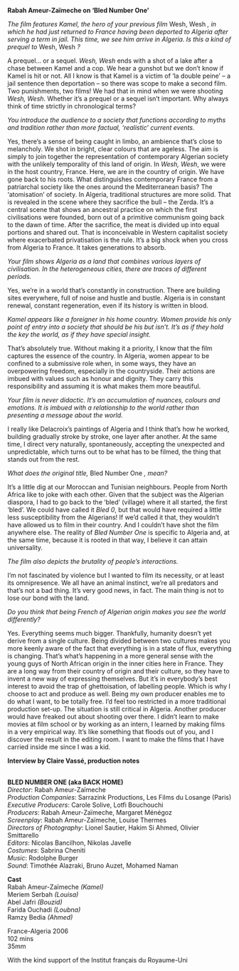 
**Rabah Ameur-Zaïmeche on ‘Bled Number One’**

_The film features Kamel, the hero of your previous film_ Wesh, Wesh _, in which he had just returned to France having been deported to Algeria after serving a term in jail. This time, we see him arrive in Algeria. Is this a kind of prequel to_ Wesh, Wesh _?_

A prequel... or a sequel. _Wesh, Wesh_ ends with a shot of a lake after a chase between Kamel and a cop. We hear a gunshot but we don’t know if Kamel is hit or not. All I know is that Kamel is a victim of ‘la double peine’ – a jail sentence then deportation – so there was scope to make a second film. Two punishments, two films! We had that in mind when we were shooting _Wesh, Wesh_. Whether it’s a prequel or a sequel isn’t important. Why always think of time strictly in chronological terms?

_You introduce the audience to a society that functions according to myths and tradition rather than more factual, ‘realistic’ current events._

Yes, there’s a sense of being caught in limbo, an ambience that’s close to melancholy. We shot in bright, clear colours that are ageless. The aim is simply to join together the representation of contemporary Algerian society with the unlikely temporality of this land of origin. In _Wesh, Wesh_, we were in the host country, France. Here, we are in the country of origin. We have gone back to his roots. What distinguishes contemporary France from a patriarchal society like the ones around the Mediterranean basis? The ‘atomisation’ of society. In Algeria, traditional structures are more solid. That is revealed in the scene where they sacrifice the bull – the Zerda. It’s a central scene that shows an ancestral practice on which the first civilisations were founded, born out of a primitive communism going back to the dawn of time. After the sacrifice, the meat is divided up into equal portions and shared out. That is inconceivable in Western capitalist society where exacerbated privatisation is the rule. It’s a big shock when you cross from Algeria to France. It takes generations to absorb.

_Your film shows Algeria as a land that combines various layers of civilisation. In the heterogeneous cities, there are traces of different periods._

Yes, we’re in a world that’s constantly in construction. There are building sites everywhere, full of noise and hustle and bustle. Algeria is in constant renewal, constant regeneration, even if its history is written in blood.

_Kamel appears like a foreigner in his home country. Women provide his only point of entry into a society that should be his but isn’t. It’s as if they hold the key the world, as if they have special insight._

That’s absolutely true. Without making it a priority, I know that the film captures the essence of the country. In Algeria, women appear to be confined to a submissive role when, in some ways, they have an overpowering freedom, especially in the countryside. Their actions are imbued with values such as honour and dignity. They carry this responsibility and assuming it is what makes them more beautiful.

_Your film is never didactic. It’s an accumulation of nuances, colours and emotions. It is imbued with a relationship to the world rather than presenting a message about the world._

I really like Delacroix’s paintings of Algeria and I think that’s how he worked, building gradually stroke by stroke, one layer after another. At the same time, I direct very naturally, spontaneously, accepting the unexpected and unpredictable, which turns out to be what has to be filmed, the thing that stands out from the rest.

_What does the original title,_ Bled Number One _, mean?_

It’s a little dig at our Moroccan and Tunisian neighbours. People from North Africa like to joke with each other. Given that the subject was the Algerian diaspora, I had to go back to the ‘bled’ (village) where it all started, the first ‘bled’. We could have called it _Bled 0_, but that would have required a little less susceptibility from the Algerians! If we’d called it that, they wouldn’t have allowed us to film in their country. And I couldn’t have shot the film anywhere else. The reality of _Bled Number One_ is specific to Algeria and, at the same time, because it is rooted in that way, I believe it can attain universality.

_The film also depicts the brutality of people’s interactions._

I’m not fascinated by violence but I wanted to film its necessity, or at least its omnipresence. We all have an animal instinct, we’re all predators and that’s not a bad thing. It’s very good news, in fact. The main thing is not to lose our bond with the land.

_Do you think that being French of Algerian origin makes you see the world differently?_

Yes. Everything seems much bigger. Thankfully, humanity doesn’t yet derive from a single culture. Being divided between two cultures makes you more keenly aware of the fact that everything is in a state of flux, everything is changing. That’s what’s happening in a more general sense with the young guys of North African origin in the inner cities here in France. They are a long way from their country of origin and their culture, so they have to invent a new way of expressing themselves. But it’s in everybody’s best interest to avoid the trap of ghettoisation, of labelling people. Which is why I choose to act and produce as well. Being my own producer enables me to do what I want, to be totally free. I’d feel too restricted in a more traditional production set-up. The situation is still critical in Algeria. Another producer would have freaked out about shooting over there. I didn’t learn to make movies at film school or by working as an intern, I learned by making films in a very empirical way. It’s like something that floods out of you, and I discover the result in the editing room. I want to make the films that I have carried inside me since I was a kid.

**Interview by Claire Vassé, production notes**
<br><br>

**BLED NUMBER ONE (aka BACK HOME)**  
_Director_: Rabah Ameur-Zaïmeche  
_Production Companies_: Sarrazink Productions,  Les Films du Losange (Paris)  
_Executive Producers_: Carole Solive,  Lotfi Bouchouchi  
_Producers_: Rabah Ameur-Zaïmeche,  Margaret Ménégoz  
_Screenplay_: Rabah Ameur-Zaïmeche,  Louise Thermes  
_Directors of Photography_: Lionel Sautier,  Hakim Si Ahmed, Olivier Smittarello  
_Editors_: Nicolas Bancilhon, Nikolas Javelle  
_Costumes_: Sabrina Cheniti  
_Music_: Rodolphe Burger  
_Sound_: Timothée Alazraki, Bruno Auzet,  Mohamed Naman

**Cast**  
Rabah Ameur-Zaïmeche _(Kamel)_  
Meriem Serbah _(Louisa)_  
Abel Jafri _(Bouzid)_  
Farida Ouchadi _(Loubna)_  
Ramzy Bedia _(Ahmed)_

France-Algeria 2006  
102 mins  
35mm

With the kind support of the  Institut français du Royaume-Uni
<br><br>
<!--stackedit_data:
eyJoaXN0b3J5IjpbLTE4MDY2ODMzMDZdfQ==
-->